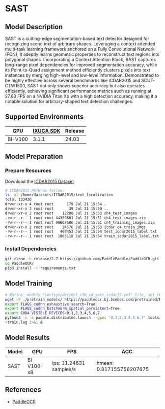 # SAST

## Model Description

SAST is a cutting-edge segmentation-based text detector designed for recognizing scene text of arbitrary shapes.
Leveraging a context attended multi-task learning framework anchored on a Fully Convolutional Network (FCN), it adeptly
learns geometric properties to reconstruct text regions into polygonal shapes. Incorporating a Context Attention Block,
SAST captures long-range pixel dependencies for improved segmentation accuracy, while its Point-to-Quad assignment
method efficiently clusters pixels into text instances by merging high-level and low-level information. Demonstrated to
be highly effective across several benchmarks like ICDAR2015 and SCUT-CTW1500, SAST not only shows superior accuracy but
also operates efficiently, achieving significant performance metrics such as running at 27.63 FPS on a NVIDIA Titan Xp
with a high detection accuracy, making it a notable solution for arbitrary-shaped text detection challenges.

## Supported Environments

| GPU    | [IXUCA SDK](https://gitee.com/deep-spark/deepspark#%E5%A4%A9%E6%95%B0%E6%99%BA%E7%AE%97%E8%BD%AF%E4%BB%B6%E6%A0%88-ixuca) | Release |
|--------|-----------|---------|
| BI-V100 | 3.1.1     |  24.03  |

## Model Preparation

### Prepare Resources

Download the [ICDAR2015 Dataset](https://deepai.org/dataset/icdar-2015)

```bash
# ICDAR2015 PATH as follow:
ls -al /home/datasets/ICDAR2015/text_localization
total 133420
drwxr-xr-x 4 root root      179 Jul 21 15:54 .
drwxr-xr-x 3 root root       39 Jul 21 15:50 ..
drwxr-xr-x 2 root root    12288 Jul 21 15:53 ch4_test_images
-rw-r--r-- 1 root root 44359601 Jul 21 15:51 ch4_test_images.zip
-rw-r--r-- 1 root root 90667586 Jul 21 15:51 ch4_training_images.zip
drwxr-xr-x 2 root root    24576 Jul 21 15:53 icdar_c4_train_imgs
-rw-r--r-- 1 root root   468453 Jul 21 15:54 test_icdar2015_label.txt
-rw-r--r-- 1 root root  1063118 Jul 21 15:54 train_icdar2015_label.txt
```

### Install Dependencies

```bash
git clone -b release/2.7 https://github.com/PaddlePaddle/PaddleOCR.git
cd PaddleOCR/
pip3 install -r requirements.txt
```

## Model Training

```bash
# Notice: modify "configs/det/det_r50_vd_sast_icdar15.yml" file, set the datasets path as yours.
wget -P ./pretrain_models/ https://paddleocr.bj.bcebos.com/pretrained/ResNet50_vd_ssld_pretrained.pdparams
export FLAGS_cudnn_exhaustive_search=True
export FLAGS_cudnn_batchnorm_spatial_persistent=True
export CUDA_VISIBLE_DEVICES=0,1,2,3,4,5,6,7
python3 -u -m paddle.distributed.launch --gpus '0,1,2,3,4,5,6,7' tools/train.py -c configs/det/det_r50_vd_sast_icdar15.yml -o Global.use_visualdl=True \
>train.log 2>&1 &
```

## Model Results

| Model | GPU        | FPS                     | ACC                      |
|-------|------------|-------------------------|--------------------------|
| SAST  | BI-V100 x8 | ips: 11.24631 samples/s | hmean: 0.817155756207675 |

## References

- [PaddleOCR](https://github.com/PaddlePaddle/PaddleOCR.git)
